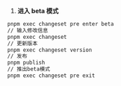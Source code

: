 1. **进入 beta 模式**

```bash
pnpm exec changeset pre enter beta
// 输入修改信息
pnpm exec changeset
// 更新版本
pnpm exec changeset version
// 发布
pnpm publish
// 推出beta模式
pnpm exec changeset pre exit
```
